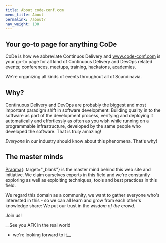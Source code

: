 ```yaml
---
title: About code-conf.com
menu_title: About
permalink: /about/
nav_weight: 100
---
```


## Your go-to page for anything CoDe
CoDe is how we abbreviate Continuos Delivery and www.code-conf.com is your go-to page for all kind of Continuous Delivery and DevOps related events; conferences, meetups, training, hackatons, academies.

We're organizing all kinds of events throughout all of Scandinavia.

## Why?

Continuous Delivery and DevOps are probably the biggest and most important paradigm shift in software development: Building quality in to the software as part of the development process, verifying and deploying it automatically and effortlessly as often as you wish while running on a programmable infrastructure, developed by the same people who developed the software. That is truly amazing!

_Everyone_ in our industry should know about this phenomena. That's why!

## The master minds
[Praqma](http://www.prtaqma.com){: target="_blank"} is the master mind behind this web site and initiative. We claim ourselves experts in this field and we're constantly exploring as well as exploiting techniques, tools and best practices in this field.

We regard this domain as a community, we want to gather everyone who's interested in this - so we can all learn and grow from each other's knowledge share: We put our trust in the _wisdom of the crowd_.

Join us!

__See you AFK in the real world
- we're looking forward to it__
